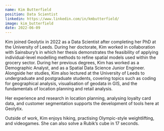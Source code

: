 ```yaml
---
name: Kim Butterfield
position: Data Scientist
linkedin: https://www.linkedin.com/in/kmbutterfield/
image: kim_butterfield
date: 2022-06-09
---
```


Kim joined Geolytix in 2022 as a Data Scientist after completing her PhD at the University of Leeds. During her doctorate, Kim worked in collaboration with Sainsbury’s in which her thesis demonstrates the feasibility of applying individual-level modelling methods to refine spatial models used within the grocery sector. During her previous degrees, Kim has worked as a Demographic Analyst, and as a Spatial Data Science Junior Engineer. Alongside her studies, Kim also lectured at the University of Leeds to undergraduate and postgraduate students, covering topics such as coding for geographical analysis, visualisation of geodata in GIS, and the fundamentals of location planning and retail analysis.

Her experience and research in location planning, analysing loyalty card data, and customer segmentation supports the development of tools here at Geolytix.

Outside of work, Kim enjoys hiking, practising Olympic-style weightlifting, and videogames. She can also solve a Rubik’s cube in 17 seconds.
